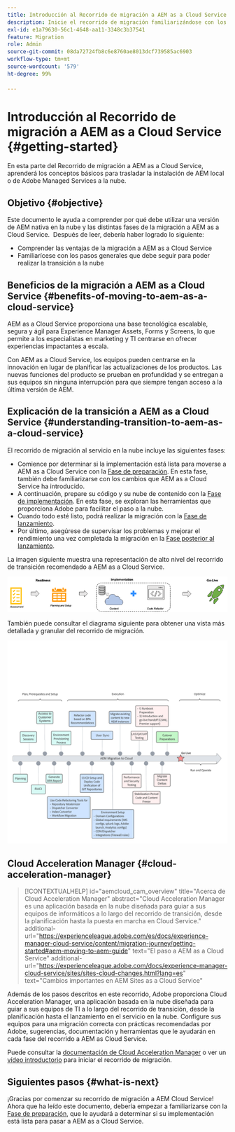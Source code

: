 ```yaml
---
title: Introducción al Recorrido de migración a AEM as a Cloud Service
description: Inicie el recorrido de migración familiarizándose con los conceptos básicos para pasar a AEM as a Cloud Service
exl-id: e1a79630-56c1-4648-aa11-3348c3b37541
feature: Migration
role: Admin
source-git-commit: 08da72724fb8c6e8760ae8013dcf739585ac6903
workflow-type: tm+mt
source-wordcount: '579'
ht-degree: 99%

---
```


# Introducción al Recorrido de migración a AEM as a Cloud Service {#getting-started}

En esta parte del Recorrido de migración a AEM as a Cloud Service, aprenderá los conceptos básicos para trasladar la instalación de AEM local o de Adobe Managed Services a la nube.

## Objetivo {#objective}

Este documento le ayuda a comprender por qué debe utilizar una versión de AEM nativa en la nube y las distintas fases de la migración a AEM as a Cloud Service.  Después de leer, debería haber logrado lo siguiente:

* Comprender las ventajas de la migración a AEM as a Cloud Service
* Familiarícese con los pasos generales que debe seguir para poder realizar la transición a la nube

## Beneficios de la migración a AEM as a Cloud Service {#benefits-of-moving-to-aem-as-a-cloud-service}

AEM as a Cloud Service proporciona una base tecnológica escalable, segura y ágil para Experience Manager Assets, Forms y Screens, lo que permite a los especialistas en marketing y TI centrarse en ofrecer experiencias impactantes a escala.

Con AEM as a Cloud Service, los equipos pueden centrarse en la innovación en lugar de planificar las actualizaciones de los productos. Las nuevas funciones del producto se prueban en profundidad y se entregan a sus equipos sin ninguna interrupción para que siempre tengan acceso a la última versión de AEM.

## Explicación de la transición a AEM as a Cloud Service {#understanding-transition-to-aem-as-a-cloud-service}

El recorrido de migración al servicio en la nube incluye las siguientes fases:

* Comience por determinar si la implementación está lista para moverse a AEM as a Cloud Service con la [Fase de preparación](/help/journey-migration/readiness.md). En esta fase, también debe familiarizarse con los cambios que AEM as a Cloud Service ha introducido.
* A continuación, prepare su código y su nube de contenido con la [Fase de implementación](/help/journey-migration/implementation.md). En esta fase, se exploran las herramientas que proporciona Adobe para facilitar el paso a la nube.
* Cuando todo esté listo, podrá realizar la migración con la [Fase de lanzamiento](/help/journey-migration/go-live.md).
* Por último, asegúrese de supervisar los problemas y mejorar el rendimiento una vez completada la migración en la [Fase posterior al lanzamiento](/help/journey-migration/post-go-live.md).

La imagen siguiente muestra una representación de alto nivel del recorrido de transición recomendado a AEM as a Cloud Service.

![Representación de alto nivel del recorrido de transición recomendado a AEM as a Cloud Service](/help/journey-migration/assets/move-aemcloud-process.png)

También puede consultar el diagrama siguiente para obtener una vista más detallada y granular del recorrido de migración.

![Vista detallada y granular del recorrido de migración](/help/journey-migration/assets/migration-process.png)

## Cloud Acceleration Manager {#cloud-acceleration-manager}

>[!CONTEXTUALHELP]
>id="aemcloud_cam_overview"
>title="Acerca de Cloud Acceleration Manager"
>abstract="Cloud Acceleration Manager es una aplicación basada en la nube diseñada para guiar a sus equipos de informáticos a lo largo del recorrido de transición, desde la planificación hasta la puesta en marcha en Cloud Service."
>additional-url="https://experienceleague.adobe.com/es/docs/experience-manager-cloud-service/content/migration-journey/getting-started#aem-moving-to-aem-guide" text="El paso a AEM as a Cloud Service"
>additional-url="https://experienceleague.adobe.com/docs/experience-manager-cloud-service/sites/sites-cloud-changes.html?lang=es" text="Cambios importantes en AEM Sites as a Cloud Service"

Además de los pasos descritos en este recorrido, Adobe proporciona Cloud Acceleration Manager, una aplicación basada en la nube diseñada para guiar a sus equipos de TI a lo largo del recorrido de transición, desde la planificación hasta el lanzamiento en el servicio en la nube. Configure sus equipos para una migración correcta con prácticas recomendadas por Adobe, sugerencias, documentación y herramientas que le ayudarán en cada fase del recorrido a AEM as Cloud Service.

Puede consultar la [documentación de Cloud Acceleration Manager](/help/journey-migration/cloud-acceleration-manager/using-cam/getting-started-cam.md) o ver un [vídeo introductorio](https://experienceleague.adobe.com/es/playlists/experience-manager-all-move-to-cloud-service#dashboard/learning) para iniciar el recorrido de migración.

## Siguientes pasos {#what-is-next}

¡Gracias por comenzar su recorrido de migración a AEM Cloud Service!  Ahora que ha leído este documento, debería empezar a familiarizarse con la [Fase de preparación](/help/journey-migration/readiness.md), que le ayudará a determinar si su implementación está lista para pasar a AEM as a Cloud Service.
